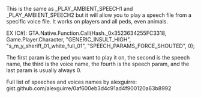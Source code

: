 This is the same as _PLAY_AMBIENT_SPEECH1 and _PLAY_AMBIENT_SPEECH2 but it will allow you to play a speech file from a specific voice file. It works on players and all peds, even animals.

EX (C#):
GTA.Native.Function.Call(Hash._0x3523634255FC3318, Game.Player.Character, "GENERIC_INSULT_HIGH", "s_m_y_sheriff_01_white_full_01", "SPEECH_PARAMS_FORCE_SHOUTED", 0);

The first param is the ped you want to play it on, the second is the speech name, the third is the voice name, the fourth is the speech param, and the last param is usually always 0.

Full list of speeches and voices names by alexguirre: gist.github.com/alexguirre/0af600eb3d4c91ad4f900120a63b8992